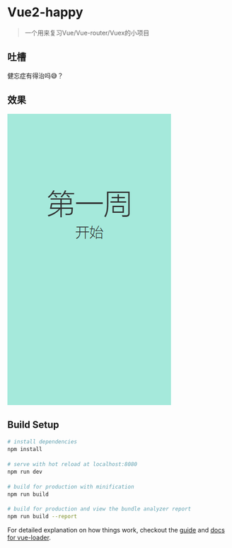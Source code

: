 # Vue2-happy

> 一个用来复习Vue/Vue-router/Vuex的小项目

## 吐槽
健忘症有得治吗:sweat_smile:？

## 效果
![move](move.gif)

## Build Setup

``` bash
# install dependencies
npm install

# serve with hot reload at localhost:8080
npm run dev

# build for production with minification
npm run build

# build for production and view the bundle analyzer report
npm run build --report
```

For detailed explanation on how things work, checkout the [guide](http://vuejs-templates.github.io/webpack/) and [docs for vue-loader](http://vuejs.github.io/vue-loader).
